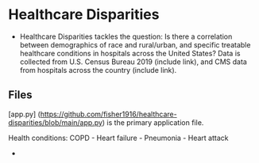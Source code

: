 # Healthcare Disparities

* Healthcare Disparities tackles the question: Is there a correlation between demographics of race and rural/urban, and specific treatable healthcare conditions in hospitals across the United States? Data is collected from U.S. Census Bureau 2019 (include link), and CMS data from hospitals across the country (include link). 


## Files
[app.py] (https://github.com/fisher1916/healthcare-disparities/blob/main/app.py) is the primary application file.



Health conditions: COPD - Heart failure - Pneumonia - Heart attack <br>




* 
